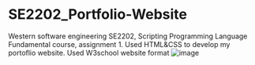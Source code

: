 # SE2202_Portfolio-Website
Western software engineering SE2202, Scripting Programming Language Fundamental course, assignment 1.
Used HTML&CSS to develop  my portoflio website.
Used W3school website format
![image](https://user-images.githubusercontent.com/92288227/221086528-1411c1c3-a059-463f-b6b1-b52f3d1de9b1.png)

